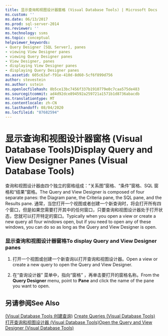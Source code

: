 ```yaml
---
title: 显示查询和视图设计器窗格 (Visual Database Tools) | Microsoft Docs
ms.custom: ''
ms.date: 06/13/2017
ms.prod: sql-server-2014
ms.reviewer: ''
ms.technology: ssms
ms.topic: conceptual
helpviewer_keywords:
- Query Designer [SQL Server], panes
- viewing View Designer panes
- viewing Query Designer panes
- View Designer, panes
- displaying View Designer panes
- displaying Query Designer panes
ms.assetid: 605c63af-f91e-410d-8d60-5cf6f899d756
author: stevestein
ms.author: sstein
ms.openlocfilehash: 8b5ce13bc7456f337b1910779e0c7caa575de483
ms.sourcegitcommit: ad4d92dce894592a259721a1571b1d8736abacdb
ms.translationtype: MT
ms.contentlocale: zh-CN
ms.lasthandoff: 08/04/2020
ms.locfileid: "87682594"
---
```

# <a name="display-query-and-view-designer-panes-visual-database-tools"></a><span data-ttu-id="1cbca-102">显示查询和视图设计器窗格 (Visual Database Tools)</span><span class="sxs-lookup"><span data-stu-id="1cbca-102">Display Query and View Designer Panes (Visual Database Tools)</span></span>
  <span data-ttu-id="1cbca-103">查询和视图设计器由四个独立的窗格组成：“关系图”窗格、“条件”窗格、SQL 窗格和“结果”窗格。</span><span class="sxs-lookup"><span data-stu-id="1cbca-103">The Query and View Designer is composed of four separate panes: the Diagram pane, the Criteria pane, the SQL pane, and the Results pane.</span></span> <span data-ttu-id="1cbca-104">通常，当您打开一个视图或者创建一个新查询时，将会打开所有四个窗口，但是如果您需要打开其中的任何窗口，只要查询和视图设计器处于打开状态，您就可以打开特定的窗口。</span><span class="sxs-lookup"><span data-stu-id="1cbca-104">Typically when you open a view or create a new query all four windows open, but if you need to open any of these windows, you can do so as long as the Query and View Designer is open.</span></span>  
  
### <a name="to-display-query-and-view-designer-panes"></a><span data-ttu-id="1cbca-105">显示查询和视图设计器窗格</span><span class="sxs-lookup"><span data-stu-id="1cbca-105">To display Query and View Designer panes</span></span>  
  
1.  <span data-ttu-id="1cbca-106">打开一个视图或创建一个新查询以打开查询和视图设计器。</span><span class="sxs-lookup"><span data-stu-id="1cbca-106">Open a view or create a new query to open the Query and View Designer.</span></span>  
  
2.  <span data-ttu-id="1cbca-107">在“查询设计器”  菜单中，指向“窗格”  ，再单击要打开的窗格名称。</span><span class="sxs-lookup"><span data-stu-id="1cbca-107">From the **Query Designer** menu, point to **Pane** and click the name of the pane you want to open.</span></span>  
  
## <a name="see-also"></a><span data-ttu-id="1cbca-108">另请参阅</span><span class="sxs-lookup"><span data-stu-id="1cbca-108">See Also</span></span>  
 <span data-ttu-id="1cbca-109">[&#40;Visual Database Tools 创建查询&#41;](visual-database-tools.md) </span><span class="sxs-lookup"><span data-stu-id="1cbca-109">[Create Queries &#40;Visual Database Tools&#41;](visual-database-tools.md) </span></span>  
 [<span data-ttu-id="1cbca-110">打开查询和视图设计器 (Visual Database Tools)</span><span class="sxs-lookup"><span data-stu-id="1cbca-110">Open the Query and View Designer &#40;Visual Database Tools&#41;</span></span>](open-the-query-and-view-designer-visual-database-tools.md)  
  
  
